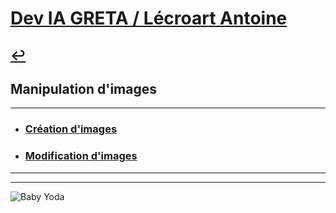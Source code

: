 # [Dev IA GRETA / Lécroart Antoine](https://github.com/Dev-IA-2024/antoine.lecroart)

[↩️](..)
---

## Manipulation d'images

---

- ### [Création d'images](./01_Creation_d_images)
- ### [Modification d'images](./02_Modification_d_images)

---
---
![Baby Yoda](https://images3.alphacoders.com/110/1108129.jpg)
